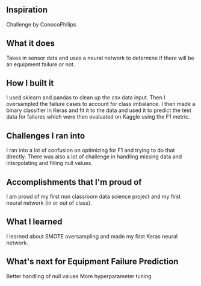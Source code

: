 ## Inspiration
Challenge by ConocoPhilips

## What it does
Takes in sensor data and uses a neural network to determine if there will be an equipment failure or not.

## How I built it
I used sklearn and pandas to clean up the csv data input. Then I oversampled the failure cases to account for class imbalance. I then made a binary classifier in Keras and fit it to the data and used it to predict the test data for failures which were then evaluated on Kaggle using the F1 metric.

## Challenges I ran into
I ran into a lot of confusion on optimizing for F1 and trying to do that directly. There was also a lot of challenge in handling missing data and interpolating and filling null values.

## Accomplishments that I'm proud of
I am proud of my first non classroom data science project and my first neural network (in or out of class).

## What I learned
I learned about SMOTE oversampling and made my first Keras neural network.

## What's next for Equipment Failure Prediction
Better handling of null values
More hyperparameter tuning
